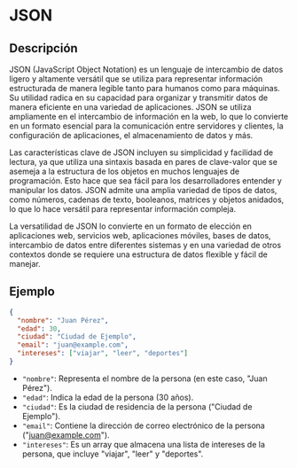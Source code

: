 # JSON

## Descripción

JSON (JavaScript Object Notation) es un lenguaje de intercambio de datos ligero y altamente versátil que se utiliza para representar información estructurada de manera legible tanto para humanos como para máquinas. Su utilidad radica en su capacidad para organizar y transmitir datos de manera eficiente en una variedad de aplicaciones. JSON se utiliza ampliamente en el intercambio de información en la web, lo que lo convierte en un formato esencial para la comunicación entre servidores y clientes, la configuración de aplicaciones, el almacenamiento de datos y más.

Las características clave de JSON incluyen su simplicidad y facilidad de lectura, ya que utiliza una sintaxis basada en pares de clave-valor que se asemeja a la estructura de los objetos en muchos lenguajes de programación. Esto hace que sea fácil para los desarrolladores entender y manipular los datos. JSON admite una amplia variedad de tipos de datos, como números, cadenas de texto, booleanos, matrices y objetos anidados, lo que lo hace versátil para representar información compleja.

La versatilidad de JSON lo convierte en un formato de elección en aplicaciones web, servicios web, aplicaciones móviles, bases de datos, intercambio de datos entre diferentes sistemas y en una variedad de otros contextos donde se requiere una estructura de datos flexible y fácil de manejar.

## Ejemplo

```json
{
  "nombre": "Juan Pérez",
  "edad": 30,
  "ciudad": "Ciudad de Ejemplo",
  "email": "juan@example.com",
  "intereses": ["viajar", "leer", "deportes"]
}
```

* `"nombre"`: Representa el nombre de la persona (en este caso, "Juan Pérez").
* `"edad"`: Indica la edad de la persona (30 años).
* `"ciudad"`: Es la ciudad de residencia de la persona ("Ciudad de Ejemplo").
* `"email"`: Contiene la dirección de correo electrónico de la persona ("[juan@example.com](mailto:juan@example.com)").
* `"intereses"`: Es un array que almacena una lista de intereses de la persona, que incluye "viajar", "leer" y "deportes".
